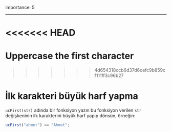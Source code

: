 importance: 5

---

<<<<<<< HEAD
=======
# Uppercase the first character
>>>>>>> 4d654318ccb6d37d6cefc9b859cf111ff3c96b27

# İlk karakteri büyük harf yapma

`ucFirst(str)` adında bir fonksiyon yazın bu fonksiyon verilen `str` değişkeninin ilk karakterini büyük harf yapıp dönsün, örneğin:

```js
ucFirst("ahmet") == "Ahmet";
```
